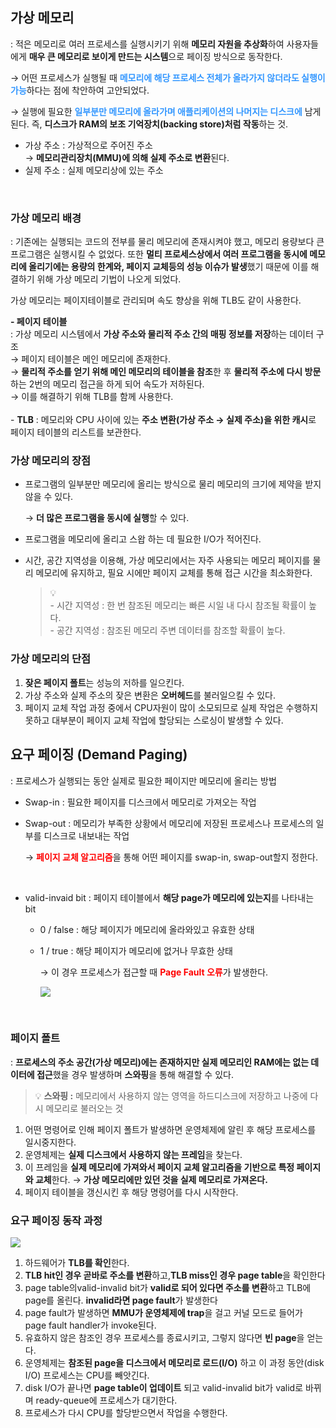 ## 가상 메모리

: 적은 메모리로 여러 프로세스를 실행시키기 위해 **메모리 자원을 추상화**하여 사용자들에게 **매우 큰 메모리로 보이게 만드는 시스템**으로 페이징 방식으로 동작한다.

→ 어떤 프로세스가 실행될 때 <span style="color:#3397FF">**메모리에 해당 프로세스 전체가 올라가지 않더라도 실행이 가능**</span>하다는 점에 착안하여 고안되었다.

→ 실행에 필요한 <span style="color:#3397FF"> **일부분만 메모리에 올라가며 애플리케이션의 나머지는 디스크에**</span> 남게 된다. 즉, **디스크가 RAM의 보조 기억장치(backing store)처럼 작동**하는 것.

- 가상 주소 : 가상적으로 주어진 주소 <br>
→ **메모리관리장치(MMU)에 의해 실제 주소로 변환**된다.
- 실제 주소 : 실제 메모리상에 있는 주소

<br>

### 가상 메모리 배경
: 기존에는 실행되는 코드의 전부를 물리 메모리에 존재시켜야 했고, 메모리 용량보다 큰 프로그램은 실행시킬 수 없었다. 또한 **멀티 프로세스상에서 여러 프로그램을 동시에 메모리에 올리기에는 용량의 한계와, 페이지 교체등의 성능 이슈가 발생**했기 때문에 이를 해결하기 위해 가상 메모리 기법이 나오게 되었다.


가상 메모리는 페이지테이블로 관리되며 속도 향상을 위해 TLB도 같이 사용한다.

 **- 페이지 테이블**   
: 가상 메모리 시스템에서 **가상 주소와 물리적 주소 간의 매핑 정보를 저장**하는 데이터 구조 <br>
→ 페이지 테이블은 메인 메모리에 존재한다. <br>
→ **물리적 주소를 얻기 위해 메인 메모리의 테이블을 참조**한 후 **물리적 주소에 다시 방문**하는 2번의 메모리 접근을 하게 되어 속도가 저하된다. <br>
→ 이를 해결하기 위해 TLB를 함께 사용한다. <br><br> - **TLB** : 메모리와 CPU 사이에 있는 **주소 변환(가상 주소 → 실제 주소)을 위한 캐시**로 페이지 테이블의 리스트를 보관한다.


### 가상 메모리의 장점

- 프로그램의 일부분만 메모리에 올리는 방식으로 물리 메모리의 크기에 제약을 받지 않을 수 있다.
    
    → **더 많은 프로그램을 동시에 실행**할 수 있다.
    
- 프로그램을 메모리에 올리고 스왑 하는 데 필요한 I/O가 적어진다.

- 시간, 공간 지역성을 이용해, 가상 메모리에서는 자주 사용되는 메모리 페이지를 물리 메모리에 유지하고, 필요 시에만 페이지 교체를 통해 접근 시간을 최소화한다.

    > 💡 <br> - 시간 지역성 : 한 번 참조된 메모리는 빠른 시일 내 다시 참조될 확률이 높다. <br> - 공간 지역성 : 참조된 메모리 주변 데이터를 참조할 확률이 높다. 

### 가상 메모리의 단점
1. **잦은 페이지 폴트**는 성능의 저하를 일으킨다.
2. 가상 주소와 실제 주소의 잦은 변환은 **오버헤드**를 불러일으킬 수 있다.
3. 페이지 교체 작업 과정 중에서 CPU자원이 많이 소모되므로 실제 작업은 수행하지 못하고 대부분이 페이지 교체 작업에 할당되는 스로싱이 발생할 수 있다.

    
    

## 요구 페이징 (Demand Paging)

: 프로세스가 실행되는 동안 실제로 필요한 페이지만 메모리에 올리는 방법

- Swap-in : 필요한 페이지를 디스크에서 메모리로 가져오는 작업
- Swap-out : 메모리가 부족한 상황에서 메모리에 저장된 프로세스나 프로세스의 일부를 디스크로 내보내는 작업

    → <span style="color:red">**페이지 교체 알고리즘**</span>을 통해 어떤 페이지를 swap-in, swap-out할지 정한다.

<br>

- valid-invaid bit : 페이지 테이블에서 **해당 page가 메모리에 있는지**를 나타내는 bit
    - 0 / false : 해당 페이지가 메모리에 올라와있고 유효한 상태
    - 1 / true : 해당 페이지가 메모리에 없거나 무효한 상태
        
        → 이 경우 프로세스가 접근할 때 <span style="color:red">**Page Fault 오류**</span>가 발생한다.
        
        ![](https://img1.daumcdn.net/thumb/R1280x0/?scode=mtistory2&fname=https%3A%2F%2Fblog.kakaocdn.net%2Fdn%2FTVWjW%2FbtsyFpeUDLG%2F2vDZfKPIOC0mVI7KJ3SP5k%2Fimg.png)
        

<br>

### 페이지 폴트

: **프로세스의 주소 공간(가상 메모리)에는 존재하지만 실제 메모리인 RAM에는 없는 데이터에 접근**했을 경우 발생하며 **스와핑**을 통해 해결할 수 있다.

> 💡 **스와핑 :** 메모리에서 사용하지 않는 영역을 하드디스크에 저장하고 나중에 다시 메모리로 불러오는 것


1. 어떤 명령어로 인해 페이지 폴트가 발생하면 운영체제에 알린 후 해당 프로세스를 일시중지한다.
2. 운영체제는 **실제 디스크에서 사용하지 않는 프레임**을 찾는다.
3. 이 프레임을 **실제 메모리에 가져와서 페이지 교체 알고리즘을 기반으로 특정 페이지와 교체**한다.
→ **가상 메모리에만 있던 것을 실제 메모리로 가져온다.**
1. 페이지 테이블을 갱신시킨 후 해당 명령어를 다시 시작한다.

### 요구 페이징 동작 과정

![](https://img1.daumcdn.net/thumb/R1280x0/?scode=mtistory2&fname=https%3A%2F%2Fblog.kakaocdn.net%2Fdn%2FI406u%2FbtrgbyB1G84%2FMi8YP75e4DMy9mboLGngf1%2Fimg.png)

1. 하드웨어가 **TLB를 확인**한다.
2. **TLB hit인 경우 곧바로 주소를 변환**하고,**TLB miss인 경우 page table**을 확인한다
3. page table의valid-invalid bit가 **valid로 되어 있다면 주소를 변환**하고 TLB에 page를 올린다. **invalid라면 page fault**가 발생한다
4. page fault가 발생하면 **MMU가 운영체제에 trap**을 걸고 커널 모드로 들어가 page fault handler가 invoke된다.
5. 유효하지 않은 참조인 경우 프로세스를 종료시키고, 그렇지 않다면 **빈 page**을 얻는다.
6. 운영체제는 **참조된 page을 디스크에서 메모리로 로드(I/O)** 하고 이 과정 동안(disk I/O) 프로세스는 CPU를 빼앗긴다.
7. disk I/O가 끝나면 **page table이 업데이트** 되고 valid-invalid bit가 valid로 바뀌며 ready-queue에 프로세스가 대기한다.
8. 프로세스가 다시 CPU를 할당받으면서 작업을 수행한다.
